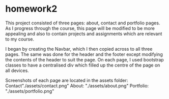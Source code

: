 # homework2

This project consisted of three pages: about, contact and portfolio pages. As I progress through the course, this page will be modified to be more appealing and also to contain projects and assignments which are relevant to my course. 

I began by creating the Navbar, which I then copied across to all three pages. The same was done for the header and the footer except modifying the contents of the header to suit the page. On each page, I used bootstrap classes to have a centralised div which filled up the centre of the page on all devices. 

Screenshots of each page are located in the assets folder:
Contact"./assets/contact.png"
About:  "./assets/about.png"
Portfolio: "./assets/portfolio.png"